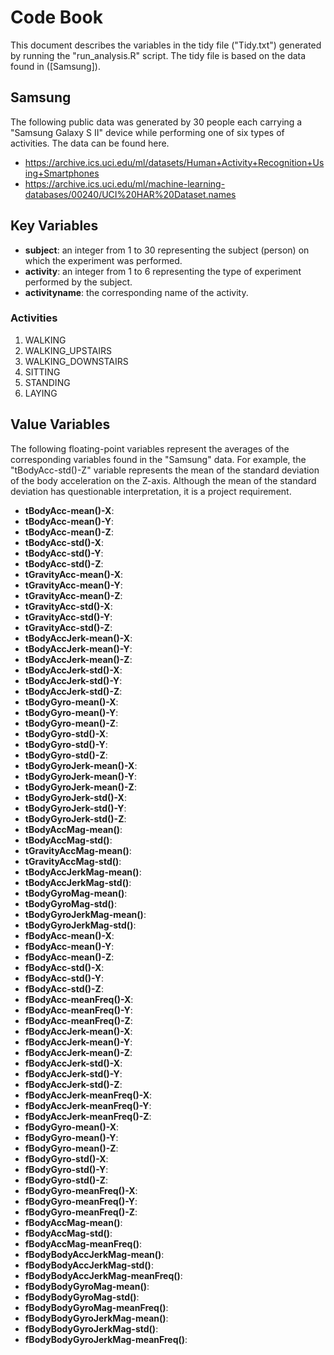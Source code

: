 # Code Book
This document describes the variables in the tidy file ("Tidy.txt") generated by running the "run_analysis.R" script. The tidy file is based on the data found in ([Samsung]).

## Samsung
The following public data was generated by 30 people each carrying a "Samsung Galaxy S II" device while performing one of six types of activities. The data can be found here.

* https://archive.ics.uci.edu/ml/datasets/Human+Activity+Recognition+Using+Smartphones
* https://archive.ics.uci.edu/ml/machine-learning-databases/00240/UCI%20HAR%20Dataset.names

## Key Variables
* **subject**: an integer from 1 to 30 representing the subject (person) on which the experiment was performed.
* **activity**: an integer from 1 to 6 representing the type of experiment performed by the subject.
* **activityname**: the corresponding name of the activity.

### Activities
1. WALKING
2. WALKING_UPSTAIRS
3. WALKING_DOWNSTAIRS
4. SITTING
5. STANDING
6. LAYING


## Value Variables
The following floating-point variables represent the averages of the corresponding variables found in the "Samsung" data. For example, the "tBodyAcc-std()-Z" variable represents the mean of the standard deviation of the body acceleration on the Z-axis. Although the mean of the standard deviation has questionable interpretation, it is a project requirement.

* **tBodyAcc-mean()-X**: 
* **tBodyAcc-mean()-Y**: 
* **tBodyAcc-mean()-Z**: 
* **tBodyAcc-std()-X**: 
* **tBodyAcc-std()-Y**: 
* **tBodyAcc-std()-Z**: 
* **tGravityAcc-mean()-X**: 
* **tGravityAcc-mean()-Y**: 
* **tGravityAcc-mean()-Z**: 
* **tGravityAcc-std()-X**: 
* **tGravityAcc-std()-Y**: 
* **tGravityAcc-std()-Z**: 
* **tBodyAccJerk-mean()-X**: 
* **tBodyAccJerk-mean()-Y**: 
* **tBodyAccJerk-mean()-Z**: 
* **tBodyAccJerk-std()-X**: 
* **tBodyAccJerk-std()-Y**: 
* **tBodyAccJerk-std()-Z**: 
* **tBodyGyro-mean()-X**: 
* **tBodyGyro-mean()-Y**: 
* **tBodyGyro-mean()-Z**: 
* **tBodyGyro-std()-X**: 
* **tBodyGyro-std()-Y**: 
* **tBodyGyro-std()-Z**: 
* **tBodyGyroJerk-mean()-X**: 
* **tBodyGyroJerk-mean()-Y**: 
* **tBodyGyroJerk-mean()-Z**: 
* **tBodyGyroJerk-std()-X**: 
* **tBodyGyroJerk-std()-Y**: 
* **tBodyGyroJerk-std()-Z**: 
* **tBodyAccMag-mean()**: 
* **tBodyAccMag-std()**: 
* **tGravityAccMag-mean()**: 
* **tGravityAccMag-std()**: 
* **tBodyAccJerkMag-mean()**: 
* **tBodyAccJerkMag-std()**: 
* **tBodyGyroMag-mean()**: 
* **tBodyGyroMag-std()**: 
* **tBodyGyroJerkMag-mean()**: 
* **tBodyGyroJerkMag-std()**: 
* **fBodyAcc-mean()-X**: 
* **fBodyAcc-mean()-Y**: 
* **fBodyAcc-mean()-Z**: 
* **fBodyAcc-std()-X**: 
* **fBodyAcc-std()-Y**: 
* **fBodyAcc-std()-Z**: 
* **fBodyAcc-meanFreq()-X**: 
* **fBodyAcc-meanFreq()-Y**: 
* **fBodyAcc-meanFreq()-Z**: 
* **fBodyAccJerk-mean()-X**: 
* **fBodyAccJerk-mean()-Y**: 
* **fBodyAccJerk-mean()-Z**: 
* **fBodyAccJerk-std()-X**: 
* **fBodyAccJerk-std()-Y**: 
* **fBodyAccJerk-std()-Z**: 
* **fBodyAccJerk-meanFreq()-X**: 
* **fBodyAccJerk-meanFreq()-Y**: 
* **fBodyAccJerk-meanFreq()-Z**: 
* **fBodyGyro-mean()-X**: 
* **fBodyGyro-mean()-Y**: 
* **fBodyGyro-mean()-Z**: 
* **fBodyGyro-std()-X**: 
* **fBodyGyro-std()-Y**: 
* **fBodyGyro-std()-Z**: 
* **fBodyGyro-meanFreq()-X**: 
* **fBodyGyro-meanFreq()-Y**: 
* **fBodyGyro-meanFreq()-Z**: 
* **fBodyAccMag-mean()**: 
* **fBodyAccMag-std()**: 
* **fBodyAccMag-meanFreq()**: 
* **fBodyBodyAccJerkMag-mean()**: 
* **fBodyBodyAccJerkMag-std()**: 
* **fBodyBodyAccJerkMag-meanFreq()**: 
* **fBodyBodyGyroMag-mean()**: 
* **fBodyBodyGyroMag-std()**: 
* **fBodyBodyGyroMag-meanFreq()**: 
* **fBodyBodyGyroJerkMag-mean()**: 
* **fBodyBodyGyroJerkMag-std()**: 
* **fBodyBodyGyroJerkMag-meanFreq()**: 